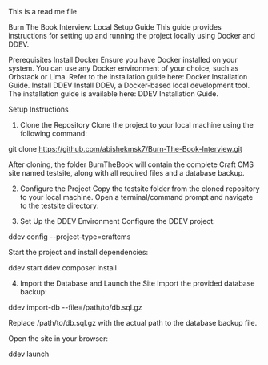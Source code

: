 This is a read me file

Burn The Book Interview: Local Setup Guide
This guide provides instructions for setting up and running the project locally using Docker and DDEV.

Prerequisites
Install Docker
Ensure you have Docker installed on your system. You can use any Docker environment of your choice, such as Orbstack or Lima.
Refer to the installation guide here: Docker Installation Guide.
Install DDEV
Install DDEV, a Docker-based local development tool.
The installation guide is available here: DDEV Installation Guide.

Setup Instructions
1. Clone the Repository
Clone the project to your local machine using the following command:

git clone https://github.com/abishekmsk7/Burn-The-Book-Interview.git

After cloning, the folder BurnTheBook will contain the complete Craft CMS site named testsite, along with all required files and a database backup.

2. Configure the Project
Copy the testsite folder from the cloned repository to your local machine.
Open a terminal/command prompt and navigate to the testsite directory:


3. Set Up the DDEV Environment
Configure the DDEV project:

ddev config --project-type=craftcms


Start the project and install dependencies:

ddev start
ddev composer install



4. Import the Database and Launch the Site
Import the provided database backup:

ddev import-db --file=/path/to/db.sql.gz

Replace /path/to/db.sql.gz with the actual path to the database backup file.

Open the site in your browser:

ddev launch
